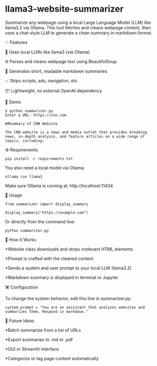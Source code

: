 # llama3-website-summarizer
Summarize any webpage using a local Large Language Model (LLM) like llama3.2 via Ollama. This tool fetches and cleans webpage content, then uses a chat-style LLM to generate a clean summary in markdown format.

✨ Features

🧠 Uses local LLMs like llama3 (via Ollama)

🌐 Parses and cleans webpage text using BeautifulSoup

📝 Generates short, readable markdown summaries

✅ Skips scripts, ads, navigation, etc.

📦 Lightweight, no external OpenAI dependency


🚀 Demo

    $ python summarizer.py
    Enter a URL: https://cnn.com

    ##Summary of CNN Website

    The CNN website is a news and media outlet that provides breaking news, in-depth analysis, and feature articles on a wide range of topics, including:


⚙️ Requirements

    pip install -r requirements.txt

You also need a local model via Ollama:

    ollama run llama3

Make sure Ollama is running at: http://localhost:11434


🧪 Usage

    from summarizer import display_summary

    display_summary("https://example.com")

Or directly from the command line:

    python summarizer.py

🧠 How It Works

*Website class downloads and strips irrelevant HTML elements

*Prompt is crafted with the cleaned content

*Sends a system and user prompt to your local LLM (llama3.2)

*Markdown summary is displayed in terminal or Jupyter

🛠 Configuration

To change the system behavior, edit this line in summarizer.py:

    system_prompt = "You are an assistant that analyzes websites and summarizes them. Respond in markdown."


📌 Future Ideas

*Batch summarize from a list of URLs

*Export summaries to .md or .pdf

*GUI or Streamlit interface

*Categorize or tag page content automatically


